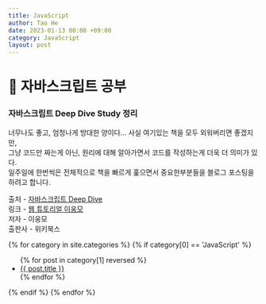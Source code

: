 ```yaml
---
title: JavaScript
author: Tao He
date: 2023-01-13 00:00 +09:00
category: JavaScript
layout: post
---
```


# 📙 자바스크립트 공부

### 자바스크립트 Deep Dive Study 정리

너무나도 좋고, 엄청나게 방대한 양이다… 사실 여기있는 책을 모두 외워버리면 좋겠지만,  
그냥 코드만 짜는게 아닌, 원리에 대해 알아가면서 코드를 작성하는게 더욱 더 의미가 있다.  
일주일에 한번씩은 전체적으로 책을 빠르게 훑으면서 중요한부분들을 블로그 포스팅을 하려고 합니다.

출처 - [자바스크립트 Deep Dive](https://wikibook.co.kr/mjs/)  
링크 - [웹 튜토리얼 이웅모](https://poiemaweb.com/)  
저자 - 이웅모  
출판사 - 위키북스

{% for category in site.categories %}
{% if category[0] == 'JavaScript' %}

  <ul>
    {% for post in category[1] reversed %}
      <li><a href="{{ post.url }}">{{ post.title }}</a></li>
    {% endfor %}
  </ul>
	{% endif %}
{% endfor %}
